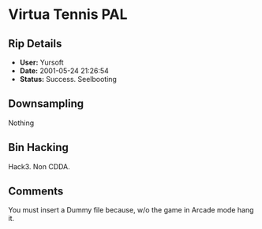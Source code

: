 # Virtua Tennis PAL

## Rip Details

- **User:** Yursoft
- **Date:** 2001-05-24 21:26:54
- **Status:** Success. Seelbooting

## Downsampling

Nothing

## Bin Hacking

Hack3. Non CDDA.

## Comments

You must insert a Dummy file because, w/o the game in Arcade mode hang it.

